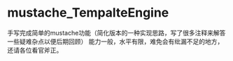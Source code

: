 # mustache_TempalteEngine
手写完成简单的mustache功能（简化版本的一种实现思路，写了很多注释来解答一些疑难杂点以便后期回顾）
能力一般，水平有限，难免会有纰漏不足的地方，还请各位看官斧正。
